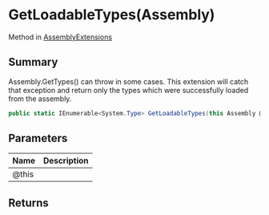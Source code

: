# GetLoadableTypes(Assembly)

Method in [AssemblyExtensions](/api/csharp/yarn.unity.assemblyextensions.md)

## Summary


Assembly.GetTypes() can throw in some cases.  This extension
will catch that exception and return only the types which were
successfully loaded from the assembly.


```csharp
public static IEnumerable<System.Type> GetLoadableTypes(this Assembly @this)
```

## Parameters

|Name|Description|
|:---|:---|
|@this||

## Returns



